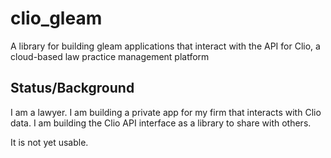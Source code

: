 # clio_gleam

A library for building gleam applications that interact with the API for Clio, a cloud-based law practice management platform

## Status/Background

I am a lawyer. I am building a private app for my firm that interacts with Clio data. I am building the Clio API interface as a library to share with others. 

It is not yet usable.